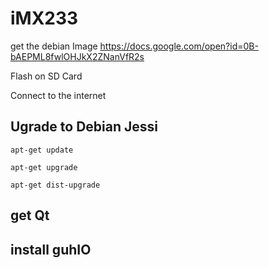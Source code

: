 # iMX233

get the debian Image https://docs.google.com/open?id=0B-bAEPML8fwlOHJkX2ZNanVfR2s

Flash on SD Card

Connect to the internet

## Ugrade to Debian Jessi

`apt-get update`

`apt-get upgrade`

`apt-get dist-upgrade`

## get Qt

## install guhIO